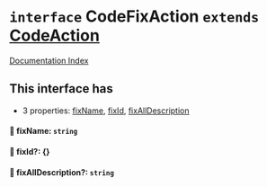 # `interface` CodeFixAction `extends` [CodeAction](../interface.CodeAction/README.md)

[Documentation Index](../README.md)

## This interface has

- 3 properties:
[fixName](#-fixname-string),
[fixId](#-fixid-),
[fixAllDescription](#-fixalldescription-string)


#### 📄 fixName: `string`



#### 📄 fixId?: \{}



#### 📄 fixAllDescription?: `string`



